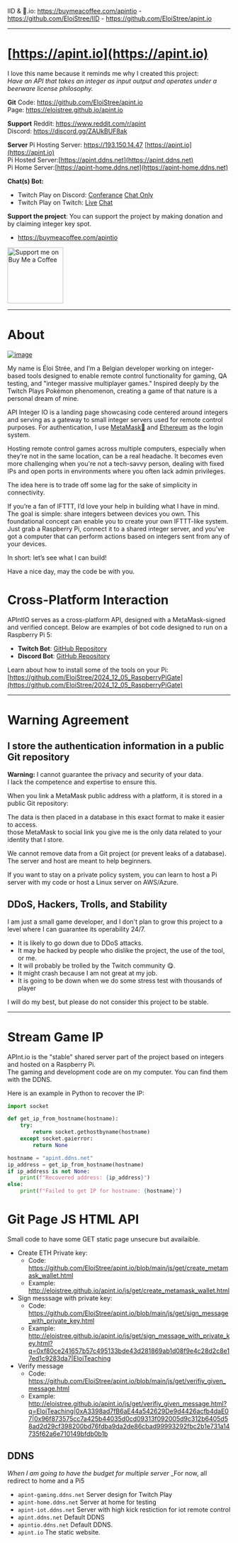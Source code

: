 IID & 🍺.io: https://buymeacoffee.com/apintio - https://github.com/EloiStree/IID - https://github.com/EloiStree/apint.io

--------------------------------------


# [https://apint.io](https://apint.io)


I love this name because it reminds me why I created this project:  
_Have an API that takes an integer as input output and operates under a beerware license philosophy._  



**Git**
Code: https://github.com/EloiStree/apint.io    
Page: https://eloistree.github.io/apint.io    

**Support**
Reddit: https://www.reddit.com/r/apint   
Discord: https://discord.gg/ZAUkBUF8ak  

**Server**
Pi Hosting Server: https://193.150.14.47 [https://apint.io](https://apint.io)  
Pi Hosted Server:[https://apint.ddns.net](https://apint.ddns.net)  
Pi Home Server:[https://apint-home.ddns.net](https://apint-home.ddns.net)  

**Chat(s) Bot:**
- Twitch Play on Discord: [Conferance](https://discord.gg/Tr8EvjpVCC) [Chat Only](https://discord.gg/YDYqKKwXAt)
- Twitch Play on Twitch: [Live](https://www.twitch.tv/eloiteaching) [Chat](https://www.twitch.tv/popout/eloiteaching/chat?popout=)

**Support the project**:
You can support the project by making donation and by claiming integer key spot.
- https://buymeacoffee.com/apintio

<a href="https://buymeacoffee.com/apintio" >
  <img style="width: 126px; height: auto;" src="https://github.com/user-attachments/assets/f3a59ae7-78fc-4c48-8985-773352c8b10c" alt="Support me on Buy Me a Coffee"/>
</a>


--------------------

# About 

[![image](https://github.com/user-attachments/assets/7ac2569a-7018-4d98-be9a-2f9eeffdfd9c)](https://github.com/EloiStree/License)  

My name is Éloi Strée, and I’m a Belgian developer working on integer-based tools designed to enable remote control functionality for gaming, QA testing, and "integer massive multiplayer games." Inspired deeply by the Twitch Plays Pokémon phenomenon, creating a game of that nature is a personal dream of mine.

API Integer IO is a landing page showcasing code centered around integers and serving as a gateway to small integer servers used for remote control purposes. For authentication, I use [MetaMask🦊](https://metamask.io) and [Ethereum](https://etherscan.io) as the login system.

Hosting remote control games across multiple computers, especially when they’re not in the same location, can be a real headache. It becomes even more challenging when you're not a tech-savvy person, dealing with fixed IPs and open ports in environments where you often lack admin privileges.

The idea here is to trade off some lag for the sake of simplicity in connectivity.

If you’re a fan of IFTTT, I’d love your help in building what I have in mind. The goal is simple: share integers between devices you own. This foundational concept can enable you to create your own IFTTT-like system. Just grab a Raspberry Pi, connect it to a shared integer server, and you’ve got a computer that can perform actions based on integers sent from any of your devices.

In short: let’s see what I can build!

Have a nice day, may the code be with you.

# Cross-Platform Interaction

APIntIO serves as a cross-platform API, designed with a MetaMask-signed and verified concept. 
Below are examples of bot code designed to run on a Raspberry Pi 5:
- **Twitch Bot**: [GitHub Repository](https://github.com/EloiStree/2024_12_11_HelloMegaMaskTwitchBot)  
- **Discord Bot**: [GitHub Repository](https://github.com/EloiStree/2024_12_07_HelloMegaMaskDiscordBot)

Learn about how to install some of the tools on your Pi:  
[https://github.com/EloiStree/2024_12_05_RaspberryPiGate](https://github.com/EloiStree/2024_12_05_RaspberryPiGate)

 -------------------------------

# Warning Agreement

## I store the authentication information in a public Git repository  

**Warning:** I cannot guarantee the privacy and security of your data.  
I lack the competence and expertise to ensure this.

When you link a MetaMask public address with a platform, it is stored in a public Git repository:  

The data is then placed in a database in this exact format to make it easier to access.  
those MetaMask to social link you give me is the only data related to your identity that I store.

We cannot remove data from a Git project (or prevent leaks of a database).
The server and host are meant to help beginners.

If you want to stay on a private policy system, you can learn to host a Pi server with my code or host a Linux server on AWS/Azure.



## DDoS, Hackers, Trolls, and Stability  

I am just a small game developer, and I don't plan to grow this project to a level where I can guarantee its operability 24/7.  
- It is likely to go down due to DDoS attacks.  
- It may be hacked by people who dislike the project, the use of the tool, or me.  
- It will probably be trolled by the Twitch community 😋.  
- It might crash because I am not great at my job.  
- It is going to be down when we do some stress test with thousands of player

I will do my best, but please do not consider this project to be stable.  

--------------------------


# Stream Game IP

APInt.io is the "stable" shared server part of the project based on integers and hosted on a Raspberry Pi.   
The gaming and development code are on my computer. You can find them with the DDNS.  

Here is an example in Python to recover the IP:
```python
import socket

def get_ip_from_hostname(hostname):
    try:
        return socket.gethostbyname(hostname)
    except socket.gaierror:
        return None

hostname = "apint.ddns.net"
ip_address = get_ip_from_hostname(hostname)
if ip_address is not None:
    print(f"Recovered address: {ip_address}")
else:
    print(f"Failed to get IP for hostname: {hostname}")

```



# Git Page JS HTML API

Small code to have some GET static page unsecure but availaible.

- Create ETH Private key:
  - Code: https://github.com/EloiStree/apint.io/blob/main/js/get/create_metamask_wallet.html
  - Example: http://eloistree.github.io/apint.io/js/get/create_metamask_wallet.html 
- Sign messsage with private key:
  - Code: https://github.com/EloiStree/apint.io/blob/main/js/get/sign_message_with_private_key.html 
  - Example: http://eloistree.github.io/apint.io/js/get/sign_message_with_private_key.html?q=0xf80ce241657b57c495133bde43d281869ab1d08f9e4c28d2c8e17ed1c9283da7|EloiTeaching 
- Verify message
  - Code: https://github.com/EloiStree/apint.io/blob/main/js/get/verifiy_given_message.html 
  - Example: http://eloistree.github.io/apint.io/js/get/verifiy_given_message.html?q=EloiTeaching|0xA3398ad7fB6aE44a542629De9d4426acfb4daE07|0x96f873575cc7a425b44035d0cd09313f092005d9c312b6405d58ad2d29cf398200bd76fdba9da2de86cbad99993292fbc2b1e731a14735f62a6e710149bfdb0b1b 




## DDNS

_When I am going to have the budget for multiple server_
_For now, all redirect to home and a Pi5
- `apint-gaming.ddns.net` Server design for Twitch Play 
- `apint-home.ddns.net` Server at home for testing 
- `apint-iot.ddns.net` Server with high kick restiction for iot remote control
- `apint.ddns.net` Default DDNS
- `apintio.ddns.net` Default DDNS.
- `apint.io` The static website.
